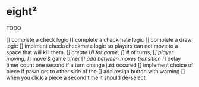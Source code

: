 # eight²

TODO

[] complete a check logic
[] complete a checkmate logic
[] complete a draw logic
[] implment check/checkmate logic so  players can not move to a space that will kill them. 
[*] create UI for game; 
    [*] # of turns, 
    [*] player moving, 
    [*] move & game timer
[*] add between moves transition
[*] delay timer count one second if a turn change just occured 
[] implement choice of piece if pawn get to other side of the
[] add resign button with warning
[] when you click a piece a second time it should de-select 
